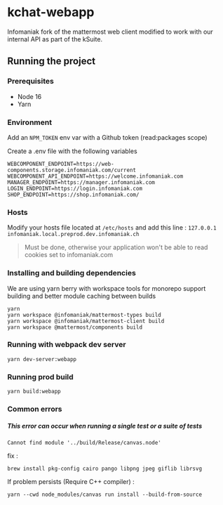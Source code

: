 # kchat-webapp

Infomaniak fork of the mattermost web client modified to work with our internal API as part of the kSuite.

## Running the project

### Prerequisites

 - Node 16
 - Yarn

### Environment

Add an `NPM_TOKEN` env var with a Github token (read:packages scope)

Create a .env file with the following variables

```dotenv
WEBCOMPONENT_ENDPOINT=https://web-components.storage.infomaniak.com/current
WEBCOMPONENT_API_ENDPOINT=https://welcome.infomaniak.com
MANAGER_ENDPOINT=https://manager.infomaniak.com
LOGIN_ENDPOINT=https://login.infomaniak.com
SHOP_ENDPOINT=https://shop.infomaniak.com/
```

### Hosts

Modify your hosts file located at `/etc/hosts` and add this line : `127.0.0.1 infomaniak.local.preprod.dev.infomaniak.ch`

> Must be done, otherwise your application won't be able to read cookies set to infomaniak.com

### Installing and building dependencies

We are using yarn berry with workspace tools for monorepo support building and better module caching between builds

```shell
yarn
yarn workspace @infomaniak/mattermost-types build
yarn workspace @infomaniak/mattermost-client build
yarn workspace @mattermost/components build
```

### Running with webpack dev server

```shell
yarn dev-server:webapp
```

### Running prod build

```shell
yarn build:webapp
```
### Common errors
##### This error can occur when running a single test or a suite of tests
```shell
Cannot find module '../build/Release/canvas.node'
```
fix :
```shell
brew install pkg-config cairo pango libpng jpeg giflib librsvg
```
If problem persists (Require C++ compiler) :
```shell
yarn --cwd node_modules/canvas run install --build-from-source
```
